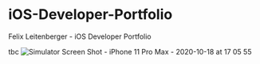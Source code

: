 # iOS-Developer-Portfolio
Felix Leitenberger - iOS Developer Portfolio

tbc
![Simulator Screen Shot - iPhone 11 Pro Max - 2020-10-18 at 17 05 55](https://github.com/felixleitenberger/iOS-Developer-Portfolio/assets/101555763/a94b19d6-a0f2-4f2f-821d-80d5f3d16e83)
